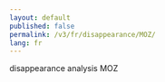 ```yaml
---
layout: default
published: false
permalink: /v3/fr/disappearance/MOZ/
lang: fr
---
```


disappearance analysis MOZ
